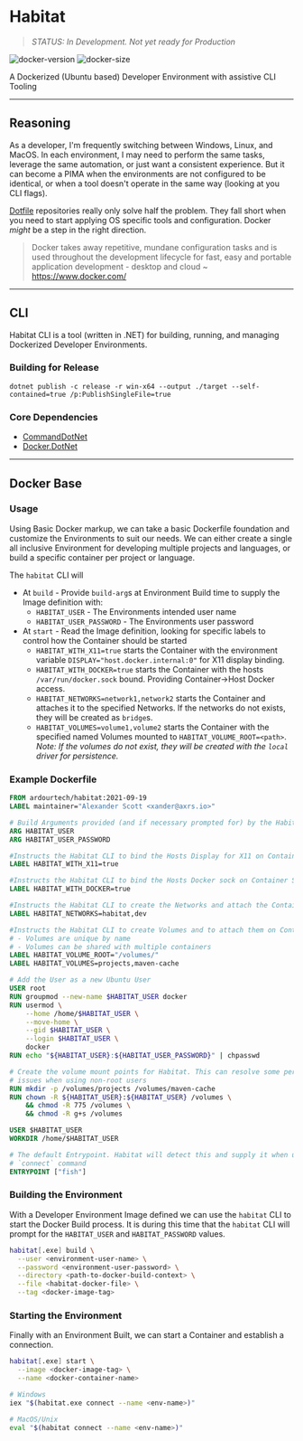 # Habitat

> *STATUS: In Development. Not yet ready for Production*

![docker-version](https://img.shields.io/docker/v/ardourtech/habitat?sort=date)
![docker-size](https://img.shields.io/docker/image-size/ardourtech/habitat?sort=date)

A Dockerized (Ubuntu based) Developer Environment with assistive CLI Tooling

---

## Reasoning

As a developer, I'm frequently switching between Windows, Linux, and MacOS. In
each environment, I may need to perform the same tasks, leverage the same
automation, or just want a consistent experience. But it can become a PIMA
when the environments are not configured to be identical, or when a tool doesn't
operate in the same way (looking at you CLI flags).

[Dotfile](https://dotfiles.github.io/) repositories really only solve half the
problem. They fall short when you need to start applying OS specific tools and
configuration. Docker *might* be a step in the right direction.

> Docker takes away repetitive, mundane configuration tasks and is used
> throughout the development lifecycle for fast, easy and portable application
> development - desktop and cloud ~ <https://www.docker.com/>

---

## CLI

Habitat CLI is a tool (written in .NET) for building, running, and managing
Dockerized Developer Environments.

### Building for Release

```shell
dotnet publish -c release -r win-x64 --output ./target --self-contained=true /p:PublishSingleFile=true
```

### Core Dependencies

* [CommandDotNet](https://github.com/bilal-fazlani/commanddotnet)
* [Docker.DotNet](https://github.com/dotnet/Docker.DotNet)

---

## Docker Base

### Usage

Using Basic Docker markup, we can take a basic Dockerfile foundation and
customize the Environments to suit our needs. We can either create a single all
inclusive Environment for developing multiple projects and languages, or build a
specific container per project or language.

The `habitat` CLI will

* At `build` - Provide `build-arg`s at Environment Build time to supply the
  Image definition with:
  * `HABITAT_USER` - The Environments intended user name
  * `HABITAT_USER_PASSWORD` - The Environments user password
* At `start` - Read the Image definition, looking for specific labels to control
  how the Container should be started
  * `HABITAT_WITH_X11=true` starts the Container with the environment variable
    `DISPLAY="host.docker.internal:0"` for X11 display binding.
  * `HABITAT_WITH_DOCKER=true` starts the Container with the hosts
    `/var/run/docker.sock` bound. Providing Container->Host Docker access.
  * `HABITAT_NETWORKS=network1,network2` starts the Container and attaches it to
    the specified Networks. If the networks do not exists, they will be created
    as `bridge`s.
  * `HABITAT_VOLUMES=volume1,volume2` starts the Container with the specified
    named Volumes mounted to `HABITAT_VOLUME_ROOT=<path>`. _Note: If the volumes
    do not exist, they will be created with the `local` driver for persistence._

### Example Dockerfile

```dockerfile
FROM ardourtech/habitat:2021-09-19
LABEL maintainer="Alexander Scott <xander@axrs.io>"

# Build Arguments provided (and if necessary prompted for) by the Habitat CLI
ARG HABITAT_USER
ARG HABITAT_USER_PASSWORD

#Instructs the Habitat CLI to bind the Hosts Display for X11 on Container Start
LABEL HABITAT_WITH_X11=true

#Instructs the Habitat CLI to bind the Hosts Docker sock on Container Start
LABEL HABITAT_WITH_DOCKER=true

#Instructs the Habitat CLI to create the Networks and attach the Container to them
LABEL HABITAT_NETWORKS=habitat,dev

#Instructs the Habitat CLI to create Volumes and to attach them on Contianer Start
# - Volumes are unique by name
# - Volumes can be shared with multiple containers
LABEL HABITAT_VOLUME_ROOT="/volumes/"
LABEL HABITAT_VOLUMES=projects,maven-cache

# Add the User as a new Ubuntu User
USER root
RUN groupmod --new-name $HABITAT_USER docker
RUN usermod \
    --home /home/$HABITAT_USER \
    --move-home \
    --gid $HABITAT_USER \
    --login $HABITAT_USER \
    docker
RUN echo "${HABITAT_USER}:${HABITAT_USER_PASSWORD}" | chpasswd

# Create the volume mount points for Habitat. This can resolve some permission
# issues when using non-root users
RUN mkdir -p /volumes/projects /volumes/maven-cache
RUN chown -R ${HABITAT_USER}:${HABITAT_USER} /volumes \
    && chmod -R 775 /volumes \
    && chmod -R g+s /volumes

USER $HABITAT_USER
WORKDIR /home/$HABITAT_USER

# The default Entrypoint. Habitat will detect this and supply it when using the
# `connect` command
ENTRYPOINT ["fish"]
```

### Building the Environment

With a Developer Environment Image defined we can use the `habitat` CLI to start
the Docker Build process. It is during this time that the `habitat` CLI will
prompt for the `HABITAT_USER` and `HABITAT_PASSWORD` values.

```bash
habitat[.exe] build \
  --user <environment-user-name> \
  --password <environment-user-password> \
  --directory <path-to-docker-build-context> \
  --file <habitat-docker-file> \
  --tag <docker-image-tag>
````

### Starting the Environment

Finally with an Environment Built, we can start a Container and establish a
connection.

```bash
habitat[.exe] start \
  --image <docker-image-tag> \
  --name <docker-container-name>

# Windows
iex "$(habitat.exe connect --name <env-name>)"

# MacOS/Unix
eval "$(habitat connect --name <env-name>)"
```
